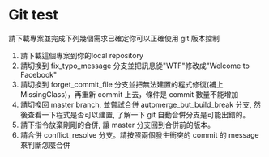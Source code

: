 # Git test
請下載專案並完成下列幾個需求已確定你可以正確使用 git 版本控制

1. 請下載這個專案到你的local repository
2. 請切換到 fix_typo_message 分支並把訊息從"WTF"修改成"Welcome to Facebook"
3. 請切換到 forget_commit_file 分支並把無法建置的程式修復(補上MissingClass)，再重新 commit 上去，條件是 commit 數量不能增加
4. 請切換回 master branch, 並嘗試合併 automerge_but_build_break 分支, 然後查看一下程式是否可以建置, 了解一下 git 自動合併分支是可能出錯的。
5. 請下指令放棄剛剛的合併, 讓 master 分支回到合併前的版本。
6. 請合併 conflict_resolve 分支。請按照兩個發生衝突的 commit 的 message 來判斷怎麼合併
